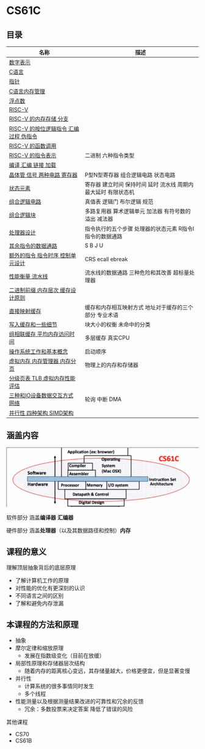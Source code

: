 # CS61C

## 目录

| 名称 | 描述 |
| - | - |
| [数字表示](Unit1.md) | |
| [C语言](Unit2.md) | |
| [指针](Unit3.md) | |
| [C语言内存管理](Unit4.md) | |
| [浮点数](Unit5.md) | |
| [RISC-V](Unit6.md) | |
| [RISC-V 的内存存储 分支](Unit7.md) | |
| [RISC-V 的按位逻辑指令 汇编过程 伪指令](Unit8.md) | |
| [RISC-V 的函数调用](Unit9.md) | |
| [RISC-V 的指令表示](Unit10.md) | 二进制 六种指令类型 |
| [编译 汇编 链接 加载](Unit11.md) | |
| [晶体管 信号 两种电路 寄存器](Unit12.md) | P型N型寄存器 组合逻辑电路 状态电路 |
| [状态元素](Unit13.md) | 寄存器 建立时间 保持时间 延时 流水线 周期内最大延时 有限状态机 | 
| [组合逻辑电路](Unit14.md) | 真值表 逻辑门 布尔逻辑 规范 |
| [组合逻辑块](Unit15.md) | 多路复用器 算术逻辑单元 加法器 有符号数的溢出 减法器 |
| [处理器设计](Unit16.md) | 指令执行的五个步骤 处理器的状态元素 R指令I指令的数据通路 |
| [其余指令的数据通路](Unit17.md) | S B J U |
| [额外的指令 指令时序 控制单元设计](Unit18.md) | CRS ecall ebreak |
| [性能衡量 流水线](Unit19.md) | 流水线的数据通路 三种危险和其改善 超标量处理器 |
| [二进制前缀 内存层次 缓存设计原则](Unit20.md) | |
| [直接映射缓存](Unit21.md) | 缓存和内存相互映射方式 地址对于缓存的三个部分 专业术语 |
| [写入缓存和一些细节](Unit22.md) | 块大小的权衡 未命中的分类 |
| [组相联缓存 平均内存访问时间](Unit23.md) | 多层缓存 真实CPU |
| [操作系统工作和基本概念](Unit24.md) | 启动顺序 |
| [虚拟内存 内存管理器 内存分页](Unit25.md) | 物理上的内存和存储器 |
| [分级页表 TLB 虚拟内存性能评估](Unit26.md) | |
| [三种和IO设备数据交互方式 网络](Unit27.md) | 轮询 中断 DMA |
| [并行性 四种架构 SIMD架构](Unit28.md) | |

## 涵盖内容

![](img/3b6d0f72.png)

软件部分 涵盖**编译器** **汇编器** 

硬件部分 涵盖**处理器**（以及其数据路径和控制）**内存**

## 课程的意义

理解顶层抽象背后的底层原理

* 了解计算机工作的原理
* 对性能的优化有更深刻的认识
* 不同语言之间的区别
* 了解和避免内存泄漏

## 本课程的方法和原理

* 抽象
* 摩尔定律和缩放原理
    * 发展在指数级变化（目前在放缓）
* 局部性原理和存储器层次结构
    * 随着内存的距离核心变远，其存储量越大，价格更便宜，但是显著变慢
* 并行性
    * 计算系统的很多事情同时发生
    * 多个线程
* 性能测量以及根据测量结果改进的可靠性和冗余的反馈
    * 冗余：多数投票来决定答案 降低了错误的风险

其他课程

* CS70
* CS61B

